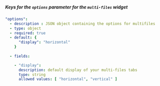 
##### Keys for the `options` parameter for the `multi-files` widget

```yaml
"options":
  - description : JSON object containing the options for multifiles
  - type: object
  - required: true
  - default: {
      "display": "horizontal"
    }
  
  - fields: 

    - "display": 
      description: default display of your multi-files tabs
      type: string
      allowed values: [ "horizontal", "vertical" ]
```
